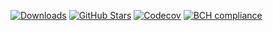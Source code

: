 [![Downloads](https://img.shields.io/github/downloads/al1-ce/AtheOS/total.svg)](https://github.com/al1-ce/AtheOS/releases)
[![GitHub Stars](https://img.shields.io/github/stars/al1-ce/AtheOS.svg)](https://github.com/al1-ce/AtheOS/stargazers)
[![Codecov](https://codecov.io/gh/al1-ce/AtheOS/branch/master/graph/badge.svg)](https://codecov.io/gh/al1-ce/AtheOS)
[![BCH compliance](https://bettercodehub.com/edge/badge/al1-ce/AtheOS?branch=master)](https://bettercodehub.com/)

